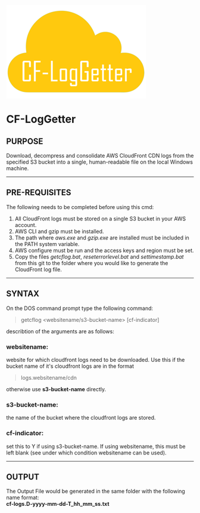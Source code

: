 <img src="/resource/images/cf-loggetter-logo-small.png" align="middle">

# CF-LogGetter

## PURPOSE                             

Download, decompress and consolidate AWS CloudFront CDN logs from the specified S3 bucket into a single, human-readable file on the local Windows machine.

___                                                            

## PRE-REQUISITES                         
                                                            
The following needs to be completed before using this cmd:  
                                                            
1. All CloudFront logs must be stored on a single S3 bucket in your AWS account.                                             
2. AWS CLI and gzip must be installed.                         
3. The path where _aws.exe_ and _gzip.exe_ are installed must be included in the PATH system variable.                    
4. AWS configure must be run and the access keys and region must be set.                                           
5. Copy the files _getcflog.bat_, _reseterrorlevel.bat_ and _settimestamp.bat_ from this git to the folder where you would like to generate the CloudFront log file.                                                

___                                                            

## SYNTAX                                                             
                                                            
On the DOS command prompt type the following command:  

 > getcflog <websitename/s3-bucket-name> [cf-indicator]     
                                                            
describtion of the arguments are as follows:

 ### websitename:                                               
website for which cloudfront logs need to be downloaded. Use this if the bucket name of it's cloudfront logs are in the format  

> logs.websitename/cdn  

otherwise use **s3-bucket-name** directly.

### s3-bucket-name:                                            
the name of the bucket where the cloudfront logs are stored.                              
                                                            
### cf-indicator:                                              
set this to Y if using s3-bucket-name. If using websitename, this must be left blank (see under which condition websitename can be used).

___                                                            

## OUTPUT  
                                                            
The Output File would be generated in the same folder with the following name format:                                                      
      **cf-logs.D-yyyy-mm-dd-T_hh_mm_ss.txt**                   
